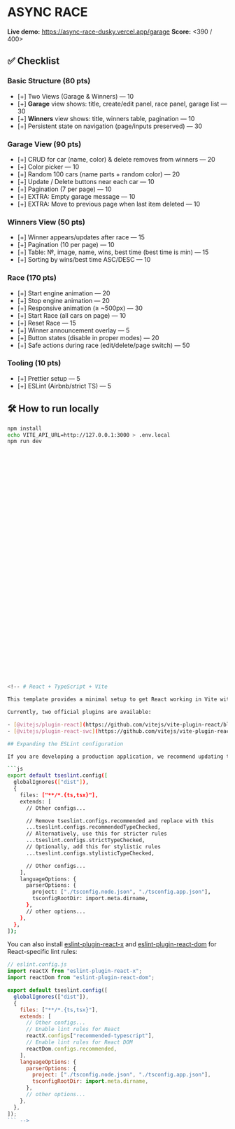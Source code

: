 # ASYNC RACE

**Live demo:** https://async-race-dusky.vercel.app/garage
**Score:** <390 / 400>



## ✅ Checklist

### Basic Structure (80 pts)
- [+] Two Views (Garage & Winners) — 10
- [+] **Garage** view shows: title, create/edit panel, race panel, garage list — 30
- [+] **Winners** view shows: title, winners table, pagination — 10
- [+] Persistent state on navigation (page/inputs preserved) — 30

### Garage View (90 pts)
- [+] CRUD for car (name, color) & delete removes from winners — 20
- [+] Color picker — 10
- [+] Random 100 cars (name parts + random color) — 20
- [+] Update / Delete buttons near each car — 10
- [+] Pagination (7 per page) — 10
- [+] EXTRA: Empty garage message — 10
- [+] EXTRA: Move to previous page when last item deleted — 10

### Winners View (50 pts)
- [+] Winner appears/updates after race — 15
- [+] Pagination (10 per page) — 10
- [+] Table: №, image, name, wins, best time (best time is min) — 15
- [+] Sorting by wins/best time ASC/DESC — 10

### Race (170 pts)
- [+] Start engine animation — 20
- [+] Stop engine animation — 20
- [+] Responsive animation (≥ ~500px) — 30
- [+] Start Race (all cars on page) — 10
- [+] Reset Race — 15
- [+] Winner announcement overlay — 5
- [+] Button states (disable in proper modes) — 20
- [+] Safe actions during race (edit/delete/page switch) — 50

### Tooling (10 pts)
- [+] Prettier setup — 5
- [+] ESLint (Airbnb/strict TS) — 5




## 🛠 How to run locally

```bash
npm install
echo VITE_API_URL=http://127.0.0.1:3000 > .env.local
npm run dev







































<!-- # React + TypeScript + Vite

This template provides a minimal setup to get React working in Vite with HMR and some ESLint rules.

Currently, two official plugins are available:

- [@vitejs/plugin-react](https://github.com/vitejs/vite-plugin-react/blob/main/packages/plugin-react) uses [Babel](https://babeljs.io/) for Fast Refresh
- [@vitejs/plugin-react-swc](https://github.com/vitejs/vite-plugin-react/blob/main/packages/plugin-react-swc) uses [SWC](https://swc.rs/) for Fast Refresh

## Expanding the ESLint configuration

If you are developing a production application, we recommend updating the configuration to enable type-aware lint rules:

```js
export default tseslint.config([
  globalIgnores(["dist"]),
  {
    files: ["**/*.{ts,tsx}"],
    extends: [
      // Other configs...

      // Remove tseslint.configs.recommended and replace with this
      ...tseslint.configs.recommendedTypeChecked,
      // Alternatively, use this for stricter rules
      ...tseslint.configs.strictTypeChecked,
      // Optionally, add this for stylistic rules
      ...tseslint.configs.stylisticTypeChecked,

      // Other configs...
    ],
    languageOptions: {
      parserOptions: {
        project: ["./tsconfig.node.json", "./tsconfig.app.json"],
        tsconfigRootDir: import.meta.dirname,
      },
      // other options...
    },
  },
]);
```

You can also install [eslint-plugin-react-x](https://github.com/Rel1cx/eslint-react/tree/main/packages/plugins/eslint-plugin-react-x) and [eslint-plugin-react-dom](https://github.com/Rel1cx/eslint-react/tree/main/packages/plugins/eslint-plugin-react-dom) for React-specific lint rules:

```js
// eslint.config.js
import reactX from "eslint-plugin-react-x";
import reactDom from "eslint-plugin-react-dom";

export default tseslint.config([
  globalIgnores(["dist"]),
  {
    files: ["**/*.{ts,tsx}"],
    extends: [
      // Other configs...
      // Enable lint rules for React
      reactX.configs["recommended-typescript"],
      // Enable lint rules for React DOM
      reactDom.configs.recommended,
    ],
    languageOptions: {
      parserOptions: {
        project: ["./tsconfig.node.json", "./tsconfig.app.json"],
        tsconfigRootDir: import.meta.dirname,
      },
      // other options...
    },
  },
]);
``` -->
